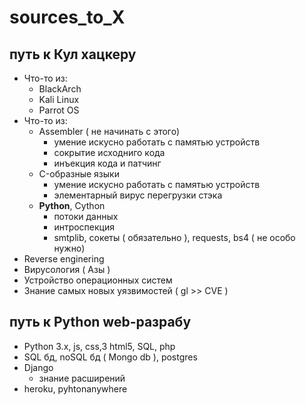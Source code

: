 
# sources_to_X

## путь к Кул хацкеру
 - Что-то из:
	- BlackArch
	- Kali Linux
	- Parrot OS
 - Что-то из:
	- Assembler ( не начинать с этого)
		-  умение искусно работать с памятью устройств
		- сокрытие исходниго кода
		- инъекция кода и патчинг
	- C-образные языки
		- умение искусно работать с памятью устройств
		- элементарный вирус перегрузки стэка
	- **Python**, Cython
		- потоки данных
		- интроспекция
		- smtplib, сокеты ( обязательно ), requests, bs4 ( не особо нужно)
 - Reverse enginering
 - Вирусология ( Азы )
 - Устройство операционных систем
 - Знание самых новых уязвимостей ( gl >> CVE )
## путь к Python web-разрабу
 - Python 3.x, js, css,3 html5, SQL, php
 - SQL бд, noSQL бд ( Mongo db ), postgres
 - Django
	 - знание расширений
- heroku, pyhtonanywhere

 
